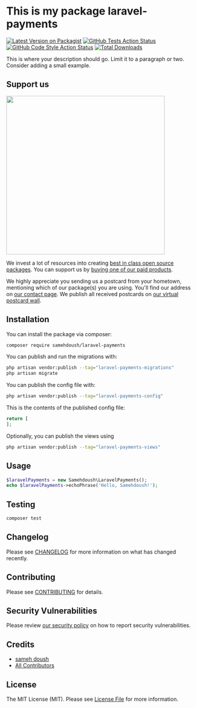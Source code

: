 # This is my package laravel-payments

[![Latest Version on Packagist](https://img.shields.io/packagist/v/samehdoush/laravel-payments.svg?style=flat-square)](https://packagist.org/packages/samehdoush/laravel-payments)
[![GitHub Tests Action Status](https://img.shields.io/github/actions/workflow/status/samehdoush/laravel-payments/run-tests.yml?branch=main&label=tests&style=flat-square)](https://github.com/samehdoush/laravel-payments/actions?query=workflow%3Arun-tests+branch%3Amain)
[![GitHub Code Style Action Status](https://img.shields.io/github/actions/workflow/status/samehdoush/laravel-payments/fix-php-code-style-issues.yml?branch=main&label=code%20style&style=flat-square)](https://github.com/samehdoush/laravel-payments/actions?query=workflow%3A"Fix+PHP+code+style+issues"+branch%3Amain)
[![Total Downloads](https://img.shields.io/packagist/dt/samehdoush/laravel-payments.svg?style=flat-square)](https://packagist.org/packages/samehdoush/laravel-payments)

This is where your description should go. Limit it to a paragraph or two. Consider adding a small example.

## Support us

[<img src="https://github-ads.s3.eu-central-1.amazonaws.com/laravel_payments.jpg?t=1" width="419px" />](https://spatie.be/github-ad-click/laravel_payments)

We invest a lot of resources into creating [best in class open source packages](https://spatie.be/open-source). You can support us by [buying one of our paid products](https://spatie.be/open-source/support-us).

We highly appreciate you sending us a postcard from your hometown, mentioning which of our package(s) you are using. You'll find our address on [our contact page](https://spatie.be/about-us). We publish all received postcards on [our virtual postcard wall](https://spatie.be/open-source/postcards).

## Installation

You can install the package via composer:

```bash
composer require samehdoush/laravel-payments
```

You can publish and run the migrations with:

```bash
php artisan vendor:publish --tag="laravel-payments-migrations"
php artisan migrate
```

You can publish the config file with:

```bash
php artisan vendor:publish --tag="laravel-payments-config"
```

This is the contents of the published config file:

```php
return [
];
```

Optionally, you can publish the views using

```bash
php artisan vendor:publish --tag="laravel-payments-views"
```

## Usage

```php
$laravelPayments = new Samehdoush\LaravelPayments();
echo $laravelPayments->echoPhrase('Hello, Samehdoush!');
```

## Testing

```bash
composer test
```

## Changelog

Please see [CHANGELOG](CHANGELOG.md) for more information on what has changed recently.

## Contributing

Please see [CONTRIBUTING](CONTRIBUTING.md) for details.

## Security Vulnerabilities

Please review [our security policy](../../security/policy) on how to report security vulnerabilities.

## Credits

- [sameh doush](https://github.com/samehdoush)
- [All Contributors](../../contributors)

## License

The MIT License (MIT). Please see [License File](LICENSE.md) for more information.

